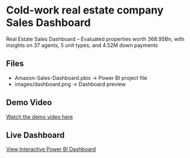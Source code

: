 # Cold-work real estate company Sales Dashboard

 Real Estate Sales Dashboard – Evaluated properties worth 368.95Bn, with insights on 37 agents, 5 unit types, and 4.52M down payments

## Files
- Amazon-Sales-Dashboard.pbix → Power BI project file
- images/dashboard.png → Dashboard preview

## Demo Video
[Watch the demo video here](https://drive.google.com/file/d/1rwLGvbIm-u55oMIPjpjA90Xe-Rtqmnaf/view?usp=drive_link)

## Live Dashboard
[View Interactive Power BI Dashboard](https://app.powerbi.com/groups/me/reports/d86bacfb-fec8-4576-9fa9-fa8fc5efc1d1/ae7a986436b293435cc4?experience=power-bi)
